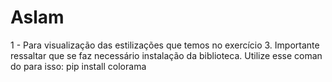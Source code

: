 # Aslam


1 - Para visualização das estilizações que temos no exercício 3. Importante ressaltar que se faz necessário instalação da biblioteca. Utilize esse coman do para isso: pip install colorama
